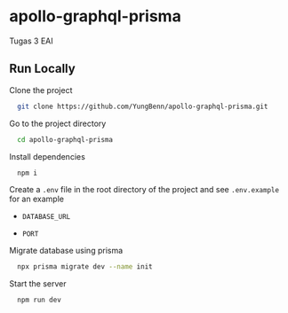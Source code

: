 # apollo-graphql-prisma
Tugas 3 EAI


## Run Locally

Clone the project

```bash
  git clone https://github.com/YungBenn/apollo-graphql-prisma.git
```

Go to the project directory

```bash
  cd apollo-graphql-prisma
```

Install dependencies

```bash
  npm i
```

Create a `.env` file in the root directory of the project and see `.env.example` for an example

- `DATABASE_URL`

- `PORT`

Migrate database using prisma

```bash
  npx prisma migrate dev --name init
```

Start the server

```bash
  npm run dev
```

